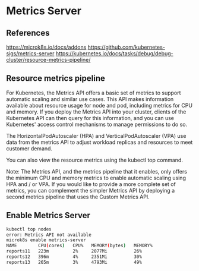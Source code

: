 # Metrics Server

## References

<https://microk8s.io/docs/addons>
<https://github.com/kubernetes-sigs/metrics-server>
<https://kubernetes.io/docs/tasks/debug/debug-cluster/resource-metrics-pipeline/>

## Resource metrics pipeline

For Kubernetes, the Metrics API offers a basic set of metrics to support automatic scaling and similar use cases. This API makes information available about resource usage for node and pod, including metrics for CPU and memory. If you deploy the Metrics API into your cluster, clients of the Kubernetes API can then query for this information, and you can use Kubernetes' access control mechanisms to manage permissions to do so.

The HorizontalPodAutoscaler (HPA) and VerticalPodAutoscaler (VPA) use data from the metrics API to adjust workload replicas and resources to meet customer demand.

You can also view the resource metrics using the kubectl top command.

Note: The Metrics API, and the metrics pipeline that it enables, only offers the minimum CPU and memory metrics to enable automatic scaling using HPA and / or VPA. If you would like to provide a more complete set of metrics, you can complement the simpler Metrics API by deploying a second metrics pipeline that uses the Custom Metrics API.

## Enable Metrics Server

```bash
kubectl top nodes
error: Metrics API not available
microk8s enable metrics-server
NAME        CPU(cores)   CPU%   MEMORY(bytes)   MEMORY%   
reports11   223m         2%     2077Mi          26%       
reports12   396m         4%     2351Mi          30%       
reports13   265m         3%     4793Mi          49%  
```
